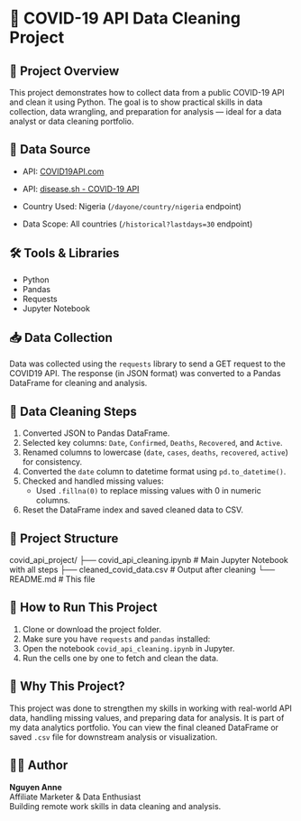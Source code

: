 # 🦠 COVID-19 API Data Cleaning Project

## 📌 Project Overview
This project demonstrates how to collect data from a public COVID-19 API and clean it using Python. The goal is to show practical skills in data collection, data wrangling, and preparation for analysis — ideal for a data analyst or data cleaning portfolio.

## 🔗 Data Source
- API:  [COVID19API.com](https://covid19api.com/)
+ API: [disease.sh - COVID-19 API](https://disease.sh/)
-  Country Used: Nigeria (`/dayone/country/nigeria` endpoint)
+ Data Scope: All countries (`/historical?lastdays=30` endpoint)

## 🛠️ Tools & Libraries
- Python
- Pandas
- Requests
- Jupyter Notebook

## 📥 Data Collection
Data was collected using the `requests` library to send a GET request to the COVID19 API. The response (in JSON format) was converted to a Pandas DataFrame for cleaning and analysis.

## 🧼 Data Cleaning Steps
1. Converted JSON to Pandas DataFrame.
2. Selected key columns: `Date`, `Confirmed`, `Deaths`, `Recovered`, and `Active`.
3. Renamed columns to lowercase (`date`, `cases`, `deaths`, `recovered`, `active`) for consistency.
4. Converted the `date` column to datetime format using `pd.to_datetime()`.
5. Checked and handled missing values:
   - Used `.fillna(0)` to replace missing values with 0 in numeric columns.
6. Reset the DataFrame index and saved cleaned data to CSV.

## 📁 Project Structure
covid_api_project/
├── covid_api_cleaning.ipynb # Main Jupyter Notebook with all steps
├── cleaned_covid_data.csv # Output after cleaning
└── README.md # This file

## 🚀 How to Run This Project

1. Clone or download the project folder.
2. Make sure you have `requests` and `pandas` installed:
3. Open the notebook `covid_api_cleaning.ipynb` in Jupyter.
4. Run the cells one by one to fetch and clean the data.

## 🎯 Why This Project?
This project was done to strengthen my skills in working with real-world API data, handling missing values, and preparing data for analysis. It is part of my data analytics portfolio.
You can view the final cleaned DataFrame or saved `.csv` file for downstream analysis or visualization.

## 🙋🏽 Author
**Nguyen Anne**  
Affiliate Marketer & Data Enthusiast  
Building remote work skills in data cleaning and analysis.
